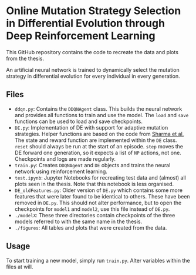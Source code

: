 # Online Mutation Strategy Selection in Differential Evolution through Deep Reinforcement Learning
This GitHub repository contains the code to recreate the data and plots from the thesis.

An artificial neural network is trained to dynamically select the mutation strategy in differential evolution for every individual in every generation.

## Files
 - `ddqn.py`: Contains the `DDQNAgent` class. This builds the neural network and provides all functions to train and use the model. The `load` and `save` functions can be used to load and save checkpoints.
 - `DE.py`: Implementation of DE with support for adaptive mutation strategies. Helper functions are based on the code from [Sharma et al.](https://github.com/mudita11/DE-DDQN) The state and reward function are implemented within the `DE` class. `reset` should always be run at the start of an episode. `step` moves the DE forward one generation, so it expects a list of `NP` actions, not one. Checkpoints and logs are made regularly.
 - `train.py`: Creates `DDQNAgent` and `DE` objects and trains the neural network using reinforcement learning.
 - `test.ipynb`: Jupyter Notebooks for recreating test data and (almost) all plots seen in the thesis. Note that this notebook is less organised.
 - `DE_oldFeatures.py`: Older version of `DE.py` which contains some more features that were later found to be identical to others. These have been removed in `DE.py`. This should not alter performance, but to open the checkpoints for `model1` and `model2`, use this file instead of `DE.py`.
 - `./modelX`: These three directories contain checkpoints of the three models referred to with the same name in the thesis.
 - `./figures`: All tables and plots that were created from the data.

## Usage
To start training a new model, simply run `train.py`. Alter variables within the files at will.
